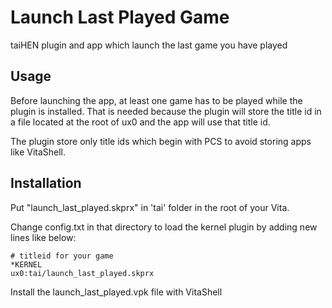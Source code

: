 # Launch Last Played Game
taiHEN plugin and app which launch the last game you have played


Usage
--------------------------------------------------------------------------------

Before launching the app, at least one game has to be played while the plugin is installed. That is needed because the plugin will store the title id in a file located at the root of ux0 and the app will use that title id.

The plugin store only title ids which begin with PCS to avoid storing apps like VitaShell.

Installation
--------------------------------------------------------------------------------

Put "launch_last_played.skprx" in 'tai' folder in the root of your Vita.

Change config.txt in that directory to load the kernel plugin by adding new lines like below:

```text
# titleid for your game
*KERNEL
ux0:tai/launch_last_played.skprx
```

Install the launch_last_played.vpk file with VitaShell
